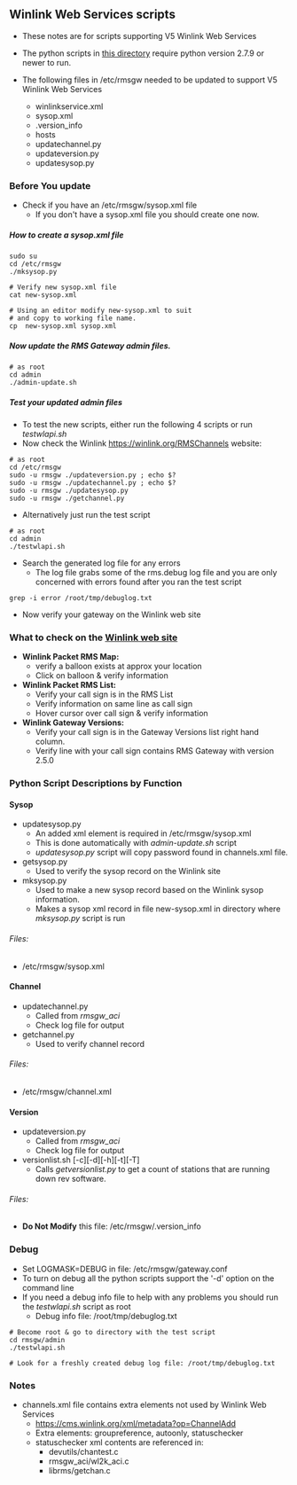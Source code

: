 ## Winlink Web Services scripts

* These notes are for scripts supporting V5 Winlink Web Services
* The python scripts in [this directory](https://github.com/nwdigitalradio/rmsgw/tree/master/admin) require python version 2.7.9 or newer to run.

* The following files in /etc/rmsgw needed to be updated to support V5 Winlink Web Services
  * winlinkservice.xml
  * sysop.xml
  * .version_info
  * hosts
  * updatechannel.py
  * updateversion.py
  * updatesysop.py

### Before You update
* Check if you have an /etc/rmsgw/sysop.xml file
  * If you don't have a sysop.xml file you should create one now.

##### How to create a sysop.xml file
```
sudo su
cd /etc/rmsgw
./mksysop.py

# Verify new sysop.xml file
cat new-sysop.xml

# Using an editor modify new-sysop.xml to suit
# and copy to working file name.
cp  new-sysop.xml sysop.xml
```

##### Now update the RMS Gateway admin files.

```
# as root
cd admin
./admin-update.sh
```

##### Test your updated admin files
* To test the new scripts, either run the following 4 scripts or run *testwlapi.sh*
* Now check the Winlink https://winlink.org/RMSChannels website:

```
# as root
cd /etc/rmsgw
sudo -u rmsgw ./updateversion.py ; echo $?
sudo -u rmsgw ./updatechannel.py ; echo $?
sudo -u rmsgw ./updatesysop.py
sudo -u rmsgw ./getchannel.py
```
* Alternatively just run the test script

```
# as root
cd admin
./testwlapi.sh
```

* Search the generated log file for any errors
  * The log file grabs some of the rms.debug log file and you are only
concerned with errors found after you ran the test script

 ```
grep -i error /root/tmp/debuglog.txt
```
* Now verify your gateway on the Winlink web site

### What to check on the [Winlink web site](https://winlink.org/RMSChannels)

* **Winlink Packet RMS Map:**
  * verify a balloon exists at approx your location
  * Click on balloon & verify information
* **Winlink Packet RMS List:**
  * Verify your call sign is in the RMS List
  * Verify information on same line as call sign
  * Hover cursor over call sign & verify information
* **Winlink Gateway Versions:**
  * Verify your call sign is in the Gateway Versions list right hand column.
  * Verify line with your call sign contains RMS Gateway with version 2.5.0

### Python Script Descriptions by Function

#### Sysop

* updatesysop.py
  * An added <Password> xml element is required in /etc/rmsgw/sysop.xml
  * This is done automatically with *admin-update.sh* script
  * *updatesysop.py* script will copy password found in channels.xml file.
* getsysop.py
  * Used to verify the sysop record on the Winlink site
* mksysop.py
  * Used to make a new sysop record based on the Winlink sysop information.
  * Makes a sysop xml record in file new-sysop.xml in directory where *mksysop.py* script is run

###### Files:
* /etc/rmsgw/sysop.xml

#### Channel

* updatechannel.py
  * Called from *rmsgw_aci*
  * Check log file for output
* getchannel.py
  * Used to verify channel record

###### Files:
* /etc/rmsgw/channel.xml

#### Version

* updateversion.py
  * Called from *rmsgw_aci*
  * Check log file for output
* versionlist.sh [-c][-d][-h][-t][-T]
  * Calls *getversionlist.py* to get a count of stations that are running down rev software.

###### Files:
* **Do Not Modify** this file: /etc/rmsgw/.version_info

### Debug
* Set LOGMASK=DEBUG in file: /etc/rmsgw/gateway.conf
* To turn on debug all the python scripts support the '-d' option on the command line
* If you need a debug info file to help with any problems you should run the *testwlapi.sh* script as root
  * Debug info file: /root/tmp/debuglog.txt
```
# Become root & go to directory with the test script
cd rmsgw/admin
./testwlapi.sh

# Look for a freshly created debug log file: /root/tmp/debuglog.txt
```

### Notes
* channels.xml file contains extra elements not used by Winlink Web Services
  * https://cms.winlink.org/xml/metadata?op=ChannelAdd
  * Extra elements: groupreference, autoonly, statuschecker
  * statuschecker xml contents are referenced in:
    * devutils/chantest.c
    * rmsgw_aci/wl2k_aci.c
    * librms/getchan.c
